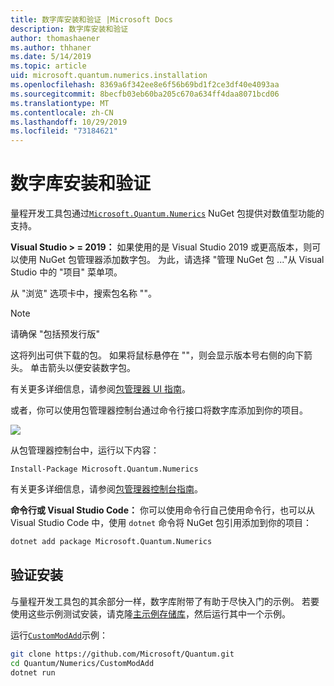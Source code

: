 ```yaml
---
title: 数字库安装和验证 |Microsoft Docs
description: 数字库安装和验证
author: thomashaener
ms.author: thhaner
ms.date: 5/14/2019
ms.topic: article
uid: microsoft.quantum.numerics.installation
ms.openlocfilehash: 8369a6f342ee8e6f56b69bd1f2ce3df40e4093aa
ms.sourcegitcommit: 8becfb03eb60ba205c670a634ff4daa8071bcd06
ms.translationtype: MT
ms.contentlocale: zh-CN
ms.lasthandoff: 10/29/2019
ms.locfileid: "73184621"
---
```

# <a name="numerics-library-installation-and-validation"></a>数字库安装和验证

量程开发工具包通过[`Microsoft.Quantum.Numerics`](https://www.nuget.org/packages/Microsoft.Quantum.Numerics) NuGet 包提供对数值型功能的支持。

**Visual Studio > = 2019：** 如果使用的是 Visual Studio 2019 或更高版本，则可以使用 NuGet 包管理器添加数字包。
为此，请选择 "管理 NuGet 包 ..."从 Visual Studio 中的 "项目" 菜单项。

从 "浏览" 选项卡中，搜索包名称 ""。

> [!NOTE]
> 请确保 "包括预发行版"

这将列出可供下载的包。
如果将鼠标悬停在 ""，则会显示版本号右侧的向下箭头。
单击箭头以便安装数字包。

有关更多详细信息，请参阅[包管理器 UI 指南](https://docs.microsoft.com/nuget/tools/package-manager-ui)。

或者，你可以使用包管理器控制台通过命令行接口将数字库添加到你的项目。

![](~/media/vs2017-nuget-console-menu.png)

从包管理器控制台中，运行以下内容：

```
Install-Package Microsoft.Quantum.Numerics
```

有关更多详细信息，请参阅[包管理器控制台指南](https://docs.microsoft.com/nuget/tools/package-manager-console)。

**命令行或 Visual Studio Code：** 你可以使用命令行自己使用命令行，也可以从 Visual Studio Code 中，使用 `dotnet` 命令将 NuGet 包引用添加到你的项目：

```bash
dotnet add package Microsoft.Quantum.Numerics
```


## <a name="verifying-your-installation"></a>验证安装

与量程开发工具包的其余部分一样，数字库附带了有助于尽快入门的示例。
若要使用这些示例测试安装，请克隆[主示例存储库](https://github.com/Microsoft/Quantum)，然后运行其中一个示例。

运行[`CustomModAdd`](https://github.com/microsoft/Quantum/tree/master/Numerics/CustomModAdd)示例：

```bash
git clone https://github.com/Microsoft/Quantum.git
cd Quantum/Numerics/CustomModAdd
dotnet run
```